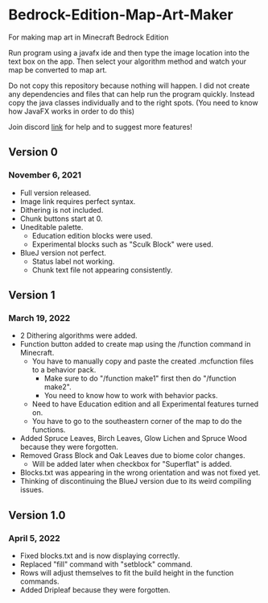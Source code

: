 # Bedrock-Edition-Map-Art-Maker
For making map art in Minecraft Bedrock Edition

Run program using a javafx ide and then type the image location into the text box on the app. Then select your algorithm method and watch your map be converted to map art.

Do not copy this repository because nothing will happen. I did not create any dependencies and files that can help run the program quickly. Instead copy the java classes individually and to the right spots. (You need to know how JavaFX works in order to do this)

Join discord [link](https://discord.gg/MuHPVWFRsk) for help and to suggest more features!

## Version 0
### November 6, 2021
- Full version released.
- Image link requires perfect syntax.
- Dithering is not included.
- Chunk buttons start at 0.
- Uneditable palette.
  - Education edition blocks were used.
  - Experimental blocks such as "Sculk Block" were used.
- BlueJ version not perfect.
  - Status label not working.
  - Chunk text file not appearing consistently.

## Version 1
### March 19, 2022
- 2 Dithering algorithms were added.
- Function button added to create map using the /function command in Minecraft.
  - You have to manually copy and paste the created .mcfunction files to a behavior pack.
    - Make sure to do "/function make1" first then do "/function make2".
    - You need to know how to work with behavior packs.
  - Need to have Education edition and all Experimental features turned on.
  - You have to go to the southeastern corner of the map to do the functions.
- Added Spruce Leaves, Birch Leaves, Glow Lichen and Spruce Wood because they were forgotten.
- Removed Grass Block and Oak Leaves due to biome color changes.
  - Will be added later when checkbox for "Superflat" is added.
- Blocks.txt was appearing in the wrong orientation and was not fixed yet.
- Thinking of discontinuing the BlueJ version due to its weird compiling issues.

## Version 1.0
### April 5, 2022
- Fixed blocks.txt and is now displaying correctly.
- Replaced "fill" command with "setblock" command.
- Rows will adjust themselves to fit the build height in the function commands.
- Added Dripleaf because they were forgotten.
